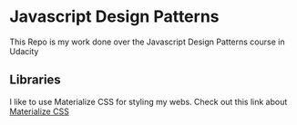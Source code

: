 # Javascript Design Patterns

This Repo is my work done over the Javascript Design Patterns course in Udacity

## Libraries

I like to use Materialize CSS for styling my webs. Check out this link about [Materialize CSS](materialize.css)
